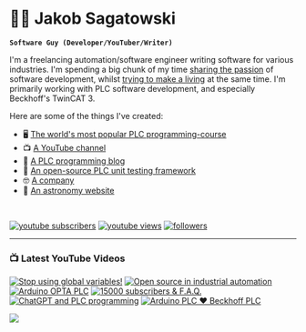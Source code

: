 # 🌌🔭 Jakob Sagatowski

**`Software Guy (Developer/YouTuber/Writer)`**

I'm a freelancing automation/software engineer writing software for various industries. I'm spending a big chunk of my time [sharing the passion](https://youtube.com/JakobSagatowski) of software development, whilst [trying to make a living](https://www.sagatowski.com) at the same time. I'm primarily working with PLC software development, and especially Beckhoff's TwinCAT 3.

Here are some of the things I've created:  
- 🖥 [The world's most popular PLC programming-course](https://www.youtube.com/playlist?list=PLimaF0nZKYHz3I3kFP4myaAYjmYk1SowO)  
- 📺 [A YouTube channel](https://youtube.com/JakobSagatowski)  
- 📰 [A PLC programming blog](https://www.alltwincat.com)  
- 💾 [An open-source PLC unit testing framework](https://www.github.com/tcunit)  
- 🤓 [A company](https://www.sagatowski.com)  
- 🌌 [An astronomy website](https://www.nineplanets.se)  

<br/>

   <p align="left">
      <a href="https://www.youtube.com/c/JakobSagatowski?sub_confirmation=1">
         <img alt="youtube subscribers" title="Subscribe to my YouTube channel" src="https://custom-icon-badges.demolab.com/youtube/channel/subscribers/UCZky2XGaaEyP2p1eckbWZjQ?color=%23E05D44&label=SUBSCRIBE&logo=video&logoColor=white&style=for-the-badge&labelColor=CE4630"/></a> 
      <a href="https://www.youtube.com/JakobSagatowski">
         <img alt="youtube views" title="YouTube views" src="https://custom-icon-badges.demolab.com/youtube/channel/views/UCZky2XGaaEyP2p1eckbWZjQ?color=%23E1AD0E&logo=eye&logoColor=white&style=for-the-badge&labelColor=C79600"/></a> 
      <a href="https://github.com/sagatowski?tab=followers">
         <img alt="followers" title="Follow me on GitHub" src="https://custom-icon-badges.demolab.com/github/followers/Sagatowski?color=236ad3&labelColor=1155ba&style=for-the-badge&logo=person-add&label=Follow&logoColor=white"/></a>
   </p>

---

### 📺 Latest YouTube Videos

<!-- BEGIN YOUTUBE-CARDS -->
[![Stop using global variables!](https://ytcards.demolab.com/?id=KrWXWI1o2PE&title=Stop+using+global+variables%21&lang=en&timestamp=1678860156&background_color=%230d1117&title_color=%23ffffff&stats_color=%23dedede&width=250&duration=500 "Stop using global variables!")](https://www.youtube.com/watch?v=KrWXWI1o2PE)
[![Open source in industrial automation](https://ytcards.demolab.com/?id=2DQNjAT5pV0&title=Open+source+in+industrial+automation&lang=en&timestamp=1677045239&background_color=%230d1117&title_color=%23ffffff&stats_color=%23dedede&width=250&duration=738 "Open source in industrial automation")](https://www.youtube.com/watch?v=2DQNjAT5pV0)
[![Arduino OPTA PLC](https://ytcards.demolab.com/?id=DkoEHkLDCMg&title=Arduino+OPTA+PLC&lang=en&timestamp=1675662962&background_color=%230d1117&title_color=%23ffffff&stats_color=%23dedede&width=250&duration=333 "Arduino OPTA PLC")](https://www.youtube.com/watch?v=DkoEHkLDCMg)
[![15000 subscribers & F.A.Q.](https://ytcards.demolab.com/?id=lKu_aK78mL8&title=15000+subscribers+%26+F.A.Q.&lang=en&timestamp=1675008034&background_color=%230d1117&title_color=%23ffffff&stats_color=%23dedede&width=250&duration=286 "15000 subscribers & F.A.Q.")](https://www.youtube.com/watch?v=lKu_aK78mL8)
[![ChatGPT and PLC programming](https://ytcards.demolab.com/?id=c_-1d3aV3Dk&title=ChatGPT+and+PLC+programming&lang=en&timestamp=1674191622&background_color=%230d1117&title_color=%23ffffff&stats_color=%23dedede&width=250&duration=1937 "ChatGPT and PLC programming")](https://www.youtube.com/watch?v=c_-1d3aV3Dk)
[![Arduino PLC ❤️ Beckhoff PLC](https://ytcards.demolab.com/?id=G4LdrMfbTOc&title=Arduino+PLC+%E2%9D%A4%EF%B8%8F+Beckhoff+PLC&lang=en&timestamp=1673239711&background_color=%230d1117&title_color=%23ffffff&stats_color=%23dedede&width=250&duration=1798 "Arduino PLC ❤️ Beckhoff PLC")](https://www.youtube.com/watch?v=G4LdrMfbTOc)
<!-- END YOUTUBE-CARDS -->

[<img src="https://custom-icon-badges.demolab.com/badge/-Subscribe%20For%20More-red?style=for-the-badge&logo=video&logoColor=white"/>](https://www.youtube.com/c/JakobSagatowski?sub_confirmation=1)